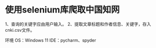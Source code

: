 # 使用selenium库爬取中国知网
1、查询的关键字应由用户输入。
2、提取文章标题和作者信息、关键字，存入cnki.csv文件。
<p>
环境
OS：Windows 11
IDE：pycharm、spyder
